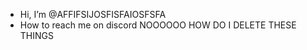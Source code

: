 - Hi, I’m @AFFIFSIJOSFISFAIOSFSFA
- How to reach me on discord NOOOOOO
HOW DO I DELETE THESE THINGS
<!---
DGDFDGDFGFDGDFGD
--->
